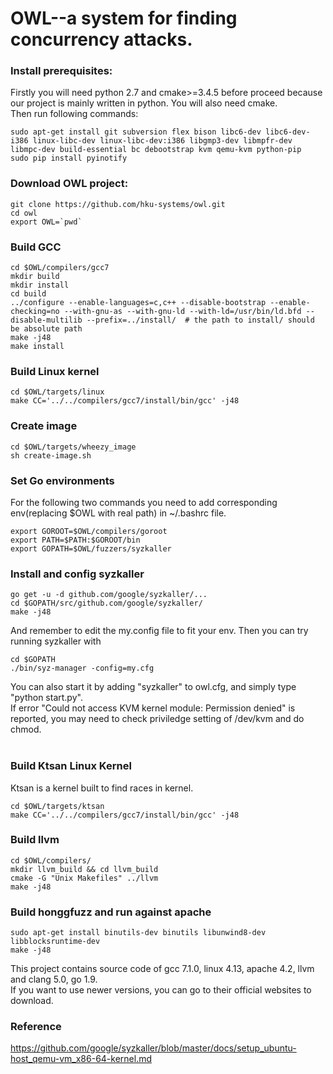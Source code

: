 # OWL--a system for finding concurrency attacks.

### Install prerequisites:
Firstly you will need python 2.7 and cmake>=3.4.5  before proceed because our project is mainly written in python. You will also need cmake.<br>
Then run following commands:
```
sudo apt-get install git subversion flex bison libc6-dev libc6-dev-i386 linux-libc-dev linux-libc-dev:i386 libgmp3-dev libmpfr-dev libmpc-dev build-essential bc debootstrap kvm qemu-kvm python-pip
sudo pip install pyinotify
```

### Download OWL project:

```
git clone https://github.com/hku-systems/owl.git
cd owl
export OWL=`pwd`
```
### Build GCC
```
cd $OWL/compilers/gcc7
mkdir build
mkdir install
cd build
../configure --enable-languages=c,c++ --disable-bootstrap --enable-checking=no --with-gnu-as --with-gnu-ld --with-ld=/usr/bin/ld.bfd --disable-multilib --prefix=../install/  # the path to install/ should be absolute path
make -j48
make install
```
### Build Linux kernel
```
cd $OWL/targets/linux
make CC='../../compilers/gcc7/install/bin/gcc' -j48
```
### Create image
```
cd $OWL/targets/wheezy_image
sh create-image.sh
```
### Set Go environments
For the following two commands you need to add corresponding env(replacing $OWL with real path) in ~/.bashrc file.
```
export GOROOT=$OWL/compilers/goroot
export PATH=$PATH:$GOROOT/bin
export GOPATH=$OWL/fuzzers/syzkaller
```
### Install and config syzkaller
```
go get -u -d github.com/google/syzkaller/...
cd $GOPATH/src/github.com/google/syzkaller/
make -j48
```
And remember to edit the my.config file to fit your env. Then you can try running syzkaller with
```
cd $GOPATH
./bin/syz-manager -config=my.cfg
```
You can also start it by adding "syzkaller" to owl.cfg, and simply type "python start.py".<br>
If error "Could not access KVM kernel module: Permission denied" is reported, you may need to check priviledge setting of /dev/kvm and do chmod.<br><br>
### Build Ktsan Linux Kernel
Ktsan is a kernel built to find races in kernel.
```
cd $OWL/targets/ktsan
make CC='../../compilers/gcc7/install/bin/gcc' -j48
```
### Build llvm
```
cd $OWL/compilers/
mkdir llvm_build && cd llvm_build
cmake -G "Unix Makefiles" ../llvm
make -j48
```
### Build honggfuzz and run against apache
```
sudo apt-get install binutils-dev binutils libunwind8-dev libblocksruntime-dev
make -j48

```
This project contains source code of gcc 7.1.0, linux 4.13, apache 4.2, llvm and clang 5.0, go 1.9. <br>
If you want to use newer versions, you can go to their official websites to download.<br>
### Reference
https://github.com/google/syzkaller/blob/master/docs/setup_ubuntu-host_qemu-vm_x86-64-kernel.md <br>
